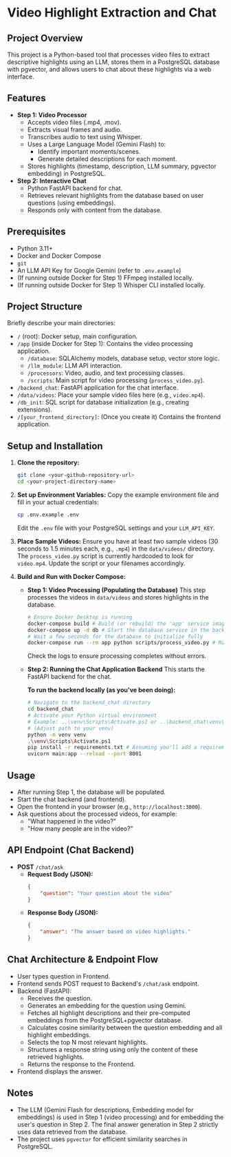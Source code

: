# Video Highlight Extraction and Chat

## Project Overview
This project is a Python-based tool that processes video files to extract descriptive highlights using an LLM, stores them in a PostgreSQL database with pgvector, and allows users to chat about these highlights via a web interface.

## Features
-   **Step 1: Video Processor**
    -   Accepts video files (.mp4, .mov).
    -   Extracts visual frames and audio.
    -   Transcribes audio to text using Whisper.
    -   Uses a Large Language Model (Gemini Flash) to:
        -   Identify important moments/scenes.
        -   Generate detailed descriptions for each moment.
    -   Stores highlights (timestamp, description, LLM summary, pgvector embedding) in PostgreSQL.
-   **Step 2: Interactive Chat**
    - Python FastAPI backend for chat.
    - Retrieves relevant highlights from the database based on user questions (using embeddings).
    - Responds only with content from the database.

## Prerequisites
-   Python 3.11+
-   Docker and Docker Compose
-   `git`
-   An LLM API Key for Google Gemini (refer to `.env.example`)
-   (If running outside Docker for Step 1) FFmpeg installed locally.
-   (If running outside Docker for Step 1) Whisper CLI installed locally.

## Project Structure
Briefly describe your main directories:
-   `/` (root): Docker setup, main configuration.
-   `/app` (inside Docker for Step 1): Contains the video processing application.
    -   `/database`: SQLAlchemy models, database setup, vector store logic.
    -   `/llm_module`: LLM API interaction.
    -   `/processors`: Video, audio, and text processing classes.
    -   `/scripts`: Main script for video processing (`process_video.py`).
-   `/backend_chat`: FastAPI application for the chat interface.
-   `/data/videos`: Place your sample video files here (e.g., `video.mp4`).
-   `/db_init`: SQL script for database initialization (e.g., creating extensions).
-   `/[your_frontend_directory]`: (Once you create it) Contains the frontend application.


## Setup and Installation

1.  **Clone the repository:**
    ```bash
    git clone <your-github-repository-url>
    cd <your-project-directory-name>
    ```

2.  **Set up Environment Variables:**
    Copy the example environment file and fill in your actual credentials:
    ```bash
    cp .env.example .env
    ```
    Edit the `.env` file with your PostgreSQL settings and your `LLM_API_KEY`.

3.  **Place Sample Videos:**
    Ensure you have at least two sample videos (30 seconds to 1.5 minutes each, e.g., `.mp4`) in the `data/videos/` directory. The `process_video.py` script is currently hardcoded to look for `video.mp4`. Update the script or your filenames accordingly.

4.  **Build and Run with Docker Compose:**

    * **Step 1: Video Processing (Populating the Database)**
        This step processes the videos in `data/videos` and stores highlights in the database.
        ```bash
        # Ensure Docker Desktop is running
        docker-compose build # Build (or rebuild) the 'app' service image
        docker-compose up -d db # Start the database service in the background
        # Wait a few seconds for the database to initialize fully
        docker-compose run --rm app python scripts/process_video.py # Run the video processing
        ```
        Check the logs to ensure processing completes without errors.

    * **Step 2: Running the Chat Application Backend**
        This starts the FastAPI backend for the chat.

        **To run the backend locally (as you've been doing):**
        ```bash
        # Navigate to the backend_chat directory
        cd backend_chat
        # Activate your Python virtual environment
        # Example: ..\venv\Scripts\Activate.ps1 or ..\backend_chat\venv\Scripts\Activate.ps1
        # (Adjust path to your venv)
        python -m venv venv 
        .\venv\Scripts\Activate.ps1
        pip install -r requirements.txt # Assuming you'll add a requirements.txt for backend_chat
        uvicorn main:app --reload --port 8001 
        ```
        
## Usage

* After running Step 1, the database will be populated.
* Start the chat backend (and frontend).
* Open the frontend in your browser (e.g., `http://localhost:3000`).
* Ask questions about the processed videos, for example:
    * "What happened in the video?"
    * "How many people are in the video?"

## API Endpoint (Chat Backend)
-   **POST** `/chat/ask`
    -   **Request Body (JSON):**
        ```json
        {
            "question": "Your question about the video"
        }
        ```
    -   **Response Body (JSON):**
        ```json
        {
            "answer": "The answer based on video highlights."
        }
        ```

## Chat Architecture & Endpoint Flow
-   User types question in Frontend.
-   Frontend sends POST request to Backend's `/chat/ask` endpoint.
-   Backend (FastAPI):
    -   Receives the question.
    -   Generates an embedding for the question using Gemini.
    -   Fetches all highlight descriptions and their pre-computed embeddings from the PostgreSQL+pgvector database.
    -   Calculates cosine similarity between the question embedding and all highlight embeddings.
    -   Selects the top N most relevant highlights.
    -   Structures a response string using only the content of these retrieved highlights.
    -   Returns the response to the Frontend.
-   Frontend displays the answer.

## Notes
- The LLM (Gemini Flash for descriptions, Embedding model for embeddings) is used in Step 1 (video processing) and for embedding the user's question in Step 2. The final answer generation in Step 2 strictly uses data retrieved from the database.
- The project uses `pgvector` for efficient similarity searches in PostgreSQL.